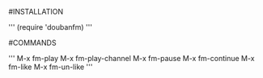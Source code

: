 #INSTALLATION

'''
(require 'doubanfm)
'''

#COMMANDS

'''
M-x fm-play
M-x fm-play-channel
M-x fm-pause
M-x fm-continue
M-x fm-like
M-x fm-un-like
'''
